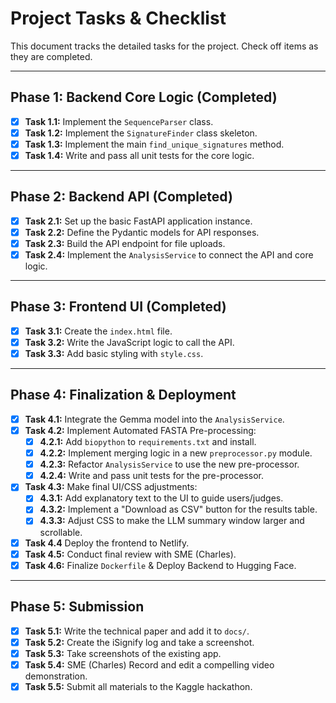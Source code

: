 # Project Tasks & Checklist

This document tracks the detailed tasks for the project. Check off items as they are completed.

---

## Phase 1: Backend Core Logic (Completed)

- [x] **Task 1.1:** Implement the `SequenceParser` class.
- [x] **Task 1.2:** Implement the `SignatureFinder` class skeleton.
- [x] **Task 1.3:** Implement the main `find_unique_signatures` method.
- [x] **Task 1.4:** Write and pass all unit tests for the core logic.

---

## Phase 2: Backend API (Completed)

- [x] **Task 2.1:** Set up the basic FastAPI application instance.
- [x] **Task 2.2:** Define the Pydantic models for API responses.
- [x] **Task 2.3:** Build the API endpoint for file uploads.
- [x] **Task 2.4:** Implement the `AnalysisService` to connect the API and core logic.

---

## Phase 3: Frontend UI (Completed)

- [x] **Task 3.1:** Create the `index.html` file.
- [x] **Task 3.2:** Write the JavaScript logic to call the API.
- [x] **Task 3.3:** Add basic styling with `style.css`.

---

## Phase 4: Finalization & Deployment

- [x] **Task 4.1:** Integrate the Gemma model into the `AnalysisService`.
- [x] **Task 4.2:** Implement Automated FASTA Pre-processing:
    - [x] **4.2.1:** Add `biopython` to `requirements.txt` and install.
    - [x] **4.2.2:** Implement merging logic in a new `preprocessor.py` module.
    - [x] **4.2.3:** Refactor `AnalysisService` to use the new pre-processor.
    - [x] **4.2.4:** Write and pass unit tests for the pre-processor.
- [x] **Task 4.3:** Make final UI/CSS adjustments:
    - [x] **4.3.1:** Add explanatory text to the UI to guide users/judges.
    - [x] **4.3.2:** Implement a "Download as CSV" button for the results table.
    - [x] **4.3.3:** Adjust CSS to make the LLM summary window larger and scrollable.
- [x] **Task 4.4** Deploy the frontend to Netlify.
- [x] **Task 4.5:** Conduct final review with SME (Charles).
- [x] **Task 4.6:** Finalize `Dockerfile` & Deploy Backend to Hugging Face.

---

## Phase 5: Submission

- [x] **Task 5.1:** Write the technical paper and add it to `docs/`.
- [x] **Task 5.2:** Create the iSignify log and take a screenshot.
- [x] **Task 5.3:** Take screenshots of the existing app. 
- [x] **Task 5.4:** SME (Charles) Record and edit a compelling video demonstration.
- [x] **Task 5.5:** Submit all materials to the Kaggle hackathon.
